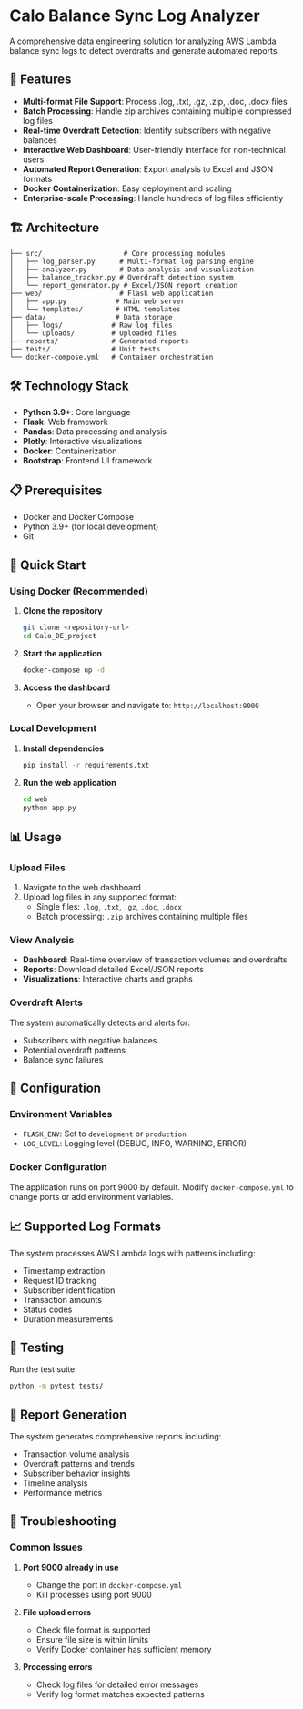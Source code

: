 # Calo Balance Sync Log Analyzer

A comprehensive data engineering solution for analyzing AWS Lambda balance sync logs to detect overdrafts and generate automated reports.

## 🚀 Features

- **Multi-format File Support**: Process .log, .txt, .gz, .zip, .doc, .docx files
- **Batch Processing**: Handle zip archives containing multiple compressed log files
- **Real-time Overdraft Detection**: Identify subscribers with negative balances
- **Interactive Web Dashboard**: User-friendly interface for non-technical users
- **Automated Report Generation**: Export analysis to Excel and JSON formats
- **Docker Containerization**: Easy deployment and scaling
- **Enterprise-scale Processing**: Handle hundreds of log files efficiently

## 🏗️ Architecture

```
├── src/                    # Core processing modules
│   ├── log_parser.py      # Multi-format log parsing engine
│   ├── analyzer.py        # Data analysis and visualization
│   ├── balance_tracker.py # Overdraft detection system
│   └── report_generator.py # Excel/JSON report creation
├── web/                   # Flask web application
│   ├── app.py            # Main web server
│   └── templates/        # HTML templates
├── data/                 # Data storage
│   ├── logs/            # Raw log files
│   └── uploads/         # Uploaded files
├── reports/             # Generated reports
├── tests/               # Unit tests
└── docker-compose.yml   # Container orchestration
```

## 🛠️ Technology Stack

- **Python 3.9+**: Core language
- **Flask**: Web framework
- **Pandas**: Data processing and analysis
- **Plotly**: Interactive visualizations
- **Docker**: Containerization
- **Bootstrap**: Frontend UI framework

## 📋 Prerequisites

- Docker and Docker Compose
- Python 3.9+ (for local development)
- Git

## 🚀 Quick Start

### Using Docker (Recommended)

1. **Clone the repository**
   ```bash
   git clone <repository-url>
   cd Calo_DE_project
   ```

2. **Start the application**
   ```bash
   docker-compose up -d
   ```

3. **Access the dashboard**
   - Open your browser and navigate to: `http://localhost:9000`

### Local Development

1. **Install dependencies**
   ```bash
   pip install -r requirements.txt
   ```

2. **Run the web application**
   ```bash
   cd web
   python app.py
   ```

## 📊 Usage

### Upload Files
1. Navigate to the web dashboard
2. Upload log files in any supported format:
   - Single files: `.log`, `.txt`, `.gz`, `.doc`, `.docx`
   - Batch processing: `.zip` archives containing multiple files

### View Analysis
- **Dashboard**: Real-time overview of transaction volumes and overdrafts
- **Reports**: Download detailed Excel/JSON reports
- **Visualizations**: Interactive charts and graphs

### Overdraft Alerts
The system automatically detects and alerts for:
- Subscribers with negative balances
- Potential overdraft patterns
- Balance sync failures

## 🔧 Configuration

### Environment Variables
- `FLASK_ENV`: Set to `development` or `production`
- `LOG_LEVEL`: Logging level (DEBUG, INFO, WARNING, ERROR)

### Docker Configuration
The application runs on port 9000 by default. Modify `docker-compose.yml` to change ports or add environment variables.

## 📈 Supported Log Formats

The system processes AWS Lambda logs with patterns including:
- Timestamp extraction
- Request ID tracking
- Subscriber identification
- Transaction amounts
- Status codes
- Duration measurements

## 🧪 Testing

Run the test suite:
```bash
python -m pytest tests/
```

## 📝 Report Generation

The system generates comprehensive reports including:
- Transaction volume analysis
- Overdraft patterns and trends
- Subscriber behavior insights
- Timeline analysis
- Performance metrics

## 🐛 Troubleshooting

### Common Issues

1. **Port 9000 already in use**
   - Change the port in `docker-compose.yml`
   - Kill processes using port 9000

2. **File upload errors**
   - Check file format is supported
   - Ensure file size is within limits
   - Verify Docker container has sufficient memory

3. **Processing errors**
   - Check log files for detailed error messages
   - Verify log format matches expected patterns
